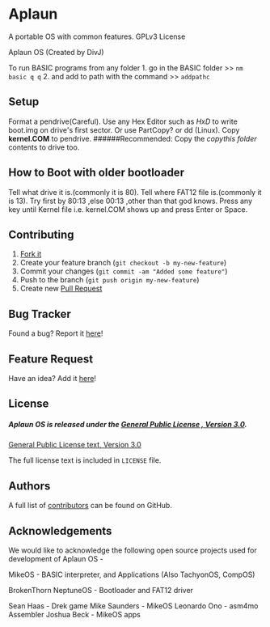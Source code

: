 Aplaun
========

A portable OS with common features.
GPLv3 License

Aplaun OS
(Created by DivJ)

To run BASIC programs from any folder 
	1. go in the BASIC folder >> `nm basic q q`
	2. and add to path with the command >> `addpathc`

## Setup
Format a pendrive(Careful).
Use any Hex Editor such as *HxD* to write boot.img on drive's first sector. Or use PartCopy? or dd (Linux).
Copy **kernel.COM** to pendrive.
######Recommended: Copy the *copythis folder* contents to drive too.

## How to Boot with older bootloader
Tell what drive it is.(commonly it is 80).
Tell where FAT12 file is.(commonly it is 13).
Try first by 80:13 ,else 00:13 ,other than that god knows.
Press any key until Kernel file i.e. kernel.COM shows up and press Enter or Space.

## Contributing

1. [Fork it](https://help.github.com/articles/fork-a-repo)
2. Create your feature branch (`git checkout -b my-new-feature`)
3. Commit your changes (`git commit -am "Added some feature"`)
4. Push to the branch (`git push origin my-new-feature`)
5. Create new [Pull Request](https://help.github.com/articles/using-pull-requests)

## Bug Tracker

Found a bug? Report it [here](https://github.com/Divyavrat/aplaun/issues/)!

## Feature Request

Have an idea? Add it [here](https://github.com/Divyavrat/aplaun/issues/)!

## License

##### Aplaun OS is released under the [General Public License , Version 3.0](http://www.gnu.org/licenses/gpl.html).

[General Public License text, Version 3.0](http://www.gnu.org/licenses/gpl-3.0.txt)

The full license text is included in `LICENSE` file.

## Authors

A full list of [contributors](https://github.com/Divyavrat/aplaun/graphs/contributors) can be found on GitHub.


## Acknowledgements

We would like to acknowledge 
the following open source projects used
for development of Aplaun OS -

MikeOS - BASIC interpreter, and Applications
(Also TachyonOS, CompOS)

BrokenThorn NeptuneOS - Bootloader and FAT12 driver

Sean Haas - Drek game
Mike Saunders - MikeOS
Leonardo Ono - asm4mo Assembler
Joshua Beck - MikeOS apps
